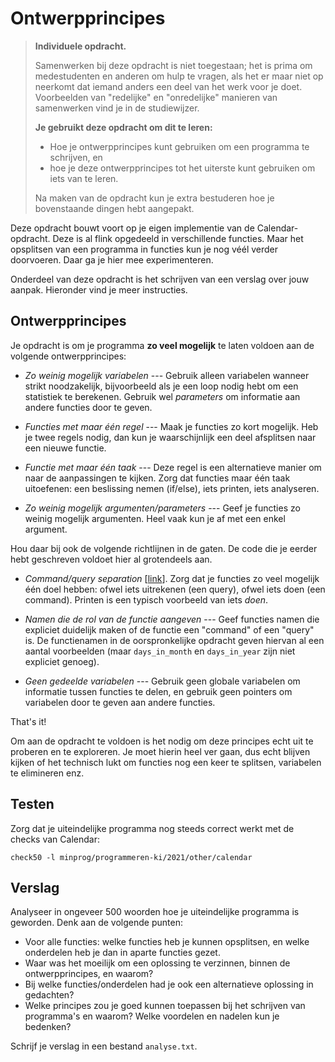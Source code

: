 # Ontwerpprincipes

> **Individuele opdracht.**
>
> Samenwerken bij deze opdracht is niet toegestaan; het is prima om medestudenten en anderen om hulp te vragen, als het er maar niet op neerkomt dat iemand anders een deel van het werk voor je doet. Voorbeelden van "redelijke" en "onredelijke" manieren van samenwerken vind je in de studiewijzer.
>
> **Je gebruikt deze opdracht om dit te leren:**
>
> - Hoe je ontwerpprincipes kunt gebruiken om een programma te schrijven, en
> - hoe je deze ontwerpprincipes tot het uiterste kunt gebruiken om iets van te leren.
>
> Na maken van de opdracht kun je extra bestuderen hoe je bovenstaande dingen hebt aangepakt.


Deze opdracht bouwt voort op je eigen implementie van de Calendar-opdracht. Deze is al flink opgedeeld in verschillende functies. Maar het opsplitsen van een programma in functies kun je nog véél verder doorvoeren. Daar ga je hier mee experimenteren.

Onderdeel van deze opdracht is het schrijven van een verslag over jouw aanpak. Hieronder vind je meer instructies.

## Ontwerpprincipes

Je opdracht is om je programma **zo veel mogelijk** te laten voldoen aan de volgende ontwerpprincipes:

- *Zo weinig mogelijk variabelen* --- Gebruik alleen variabelen wanneer strikt noodzakelijk, bijvoorbeeld als je een loop nodig hebt om een statistiek te berekenen. Gebruik wel *parameters* om informatie aan andere functies door te geven.

- *Functies met maar één regel* --- Maak je functies zo kort mogelijk. Heb je twee regels nodig, dan kun je waarschijnlijk een deel afsplitsen naar een nieuwe functie.

- *Functie met maar één taak* --- Deze regel is een alternatieve manier om naar de aanpassingen te kijken. Zorg dat functies maar één taak uitoefenen: een beslissing nemen (if/else), iets printen, iets analyseren.

- *Zo weinig mogelijk argumenten/parameters* --- Geef je functies zo weinig mogelijk argumenten. Heel vaak kun je af met een enkel argument.

Hou daar bij ook de volgende richtlijnen in de gaten. De code die je eerder hebt geschreven voldoet hier al grotendeels aan.

- *Command/query separation* [[link](https://martinfowler.com/bliki/CommandQuerySeparation.html)]. Zorg dat je functies zo veel mogelijk één doel hebben: ofwel iets uitrekenen (een query), ofwel iets doen (een command). Printen is een typisch voorbeeld van iets *doen*.

- *Namen die de rol van de functie aangeven* --- Geef functies namen die expliciet duidelijk maken of de functie een "command" of een "query" is. De functienamen in de oorspronkelijke opdracht geven hiervan al een aantal voorbeelden (maar `days_in_month` en `days_in_year` zijn niet expliciet genoeg).

- *Geen gedeelde variabelen* --- Gebruik geen globale variabelen om informatie tussen functies te delen, en gebruik geen pointers om variabelen door te geven aan andere functies.

That's it!

Om aan de opdracht te voldoen is het nodig om deze principes echt uit te proberen en te exploreren. Je moet hierin heel ver gaan, dus echt blijven kijken of het technisch lukt om functies nog een keer te splitsen, variabelen te elimineren enz.

## Testen

Zorg dat je uiteindelijke programma nog steeds correct werkt met de checks van Calendar:

    check50 -l minprog/programmeren-ki/2021/other/calendar

## Verslag

Analyseer in ongeveer 500 woorden hoe je uiteindelijke programma is geworden. Denk aan de volgende punten:

- Voor alle functies: welke functies heb je kunnen opsplitsen, en welke onderdelen heb je dan in aparte functies gezet.
- Waar was het moeilijk om een oplossing te verzinnen, binnen de ontwerpprincipes, en waarom?
- Bij welke functies/onderdelen had je ook een alternatieve oplossing in gedachten?
- Welke principes zou je goed kunnen toepassen bij het schrijven van programma's en waarom? Welke voordelen en nadelen kun je bedenken?

Schrijf je verslag in een bestand `analyse.txt`.
